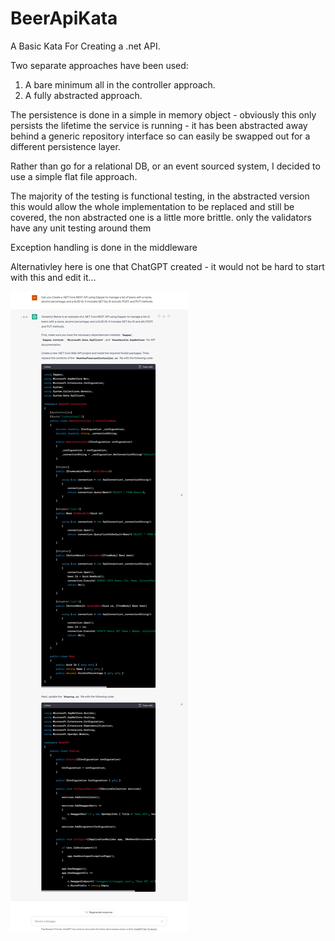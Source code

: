 # BeerApiKata
A Basic Kata For Creating a .net API.

Two separate  approaches have been used:
1. A bare minimum all in the controller approach.
2. A fully abstracted approach.

The persistence is done in a simple in memory object - obviously this only persists the lifetime the service is running - it has been abstracted away behind a generic repository interface so can easily be swapped out for a different persistence layer.

Rather than go for a relational DB, or an event sourced system, I decided to use a simple flat file approach.

The majority of the testing is functional testing, in the abstracted version this would allow the whole implementation to be replaced and still be covered, the non abstracted one is a little more brittle. only the validators have any unit testing around them

Exception handling is done in the middleware


Alternativley here is one that ChatGPT created - it would not be hard to start with this and edit it...

![ChatGPT Example](ChatGPTGenerated2.png)